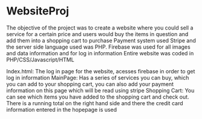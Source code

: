# WebsiteProj
The objective of the project was to create a website where you could sell a service for a certain price and users would buy the items in question and add them
into a shopping cart to purchase
Payment system used Stripe and the server side language used was PHP. Firebase was used for all images and data information and for log in information
Entire website was coded in PHP/CSS/Javascript/HTML

Index.html: The log in page for the website, acesses firebase in order to get log in information 
MainPage: Has a series of services you can buy, which you can add to your shopping cart, you can also add your payment information on this page which will be read using stripe
Shopping Cart: You can see which items you have added to the shopping cart and check out. There is a running total on the right hand side and there 
the credit card information entered in the hopepage is used

